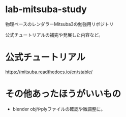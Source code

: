 # lab-mitsuba-study
物理ベースのレンダラーMitsuba3の勉強用リポジトリ

公式チュートリアルの補完や発展した内容など。

# 公式チュートリアル
  
https://mitsuba.readthedocs.io/en/stable/

# その他あったほうがいいもの
- blender
objやplyファイルの確認や微調整に。

